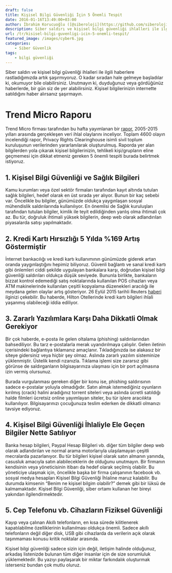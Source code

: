 ```yaml
---
draft: false
title: Kişisel Bilgi Güvenliği İçin 5 Önemli Tespit
date: 2016-01-16T13:49:00+03:00
author: İbrahim Korucuoğlu ([@siberoloji](https://github.com/siberoloji))
description: Siber saldırı ve kişisel bilgi güvenliği ihlalleri ile ilgili haberlere rastladığımızda artık şaşırmıyoruz. O kadar sıradan hale gelmeye başladılar ki, okumuyor bile olabilirsiniz. Unutmayın ki, duyduğunuz veya gördüğünüz haberlerde, bir gün siz de yer alabilirsiniz. Kişisel bilgilerinizin internette satıldığını haber alırsanız şaşırmayın.
url: /tr/kisisel-bilgi-guvenligi-icin-5-onemli-tespit/
featured_image: /images/cyber6.jpg
categories:
    - Siber Güvenlik
tags:
    - bilgi güvenliği
---
```



Siber saldırı ve kişisel bilgi güvenliği ihlalleri ile ilgili haberlere rastladığımızda artık şaşırmıyoruz. O kadar sıradan hale gelmeye başladılar ki, okumuyor bile olabilirsiniz. Unutmayın ki, duyduğunuz veya gördüğünüz haberlerde, bir gün siz de yer alabilirsiniz. Kişisel bilgilerinizin internette satıldığını haber alırsanız şaşırmayın.



# Trend Micro Raporu



Trend Micro firması tarafından bu hafta yayımlanan bir <a href="http://www.trendmicro.com/cloud-content/us/pdfs/security-intelligence/white-papers/wp-follow-the-data.pdf" target="_blank" rel="noreferrer noopener">rapor</a>, 2005-2015 yılları arasında gerçekleşen veri ihlal olaylarını inceliyor. Toplam 4600 olayın incelendiği rapor, Privacy Rights Clearinghouse isimli sivil toplum kuruluşunun verilerinden yararlanılarak oluşturulmuş. Raporda yer alan bilgilerden yola çıkarak kişisel bilgilerinizin, tehlikeli kişi/grupların eline geçmemesi için dikkat etmeniz gereken 5 önemli tespiti burada belirtmek istiyoruz.



## 1. Kişisel Bilgi Güvenliği ve Sağlık Bilgileri



Kamu kurumları veya özel sektör firmaları tarafından kayıt altında tutulan sağlık bilgileri, hedef olarak en üst sırada yer alıyor. Bunun bir kaç sebebi var. Öncelikle bu bilgiler, günümüzde oldukça yaygınlaşan sosyal mühendislik saldırılarında kullanılıyor. En önemlisi de Sağlık kuruluşları tarafından tutulan bilgiler, kimlik ile teyit edildiğinden yanlış olma ihtimali çok az. Bu tür, doğruluk ihtimali yüksek bilgilerin, deep web olarak adlandırılan piyasalarda satışı yapılmaktadır.



## 2. Kredi Kartı Hırsızlığı 5 Yılda %169 Artış Göstermiştir



İnternet bankacılığı ve kredi kartı kullanımının günümüzde giderek artan oranda yaygınlaştığını hepimiz biliyoruz. Güvenli bağlantı ve sanal kredi kartı gibi önlemleri ciddi şekilde uygulayan bankalara karşı, doğrudan kişisel bilgi güvenliği saldırıları oldukça düşük seviyede. Bununla birlikte, bankaların bizzat kontrol edemediği satış noktalarında kullanılan POS cihazları veya ATM makinelerinde kullanılan çeşitli kopyalama düzenekleri aracılığı ile meydana gelen olaylar artış gösteriyor. 26 Eylül 2015 tarihli Reuters <a href="http://reut.rs/1PG4wfi" target="_blank" rel="noreferrer noopener">haberi</a> ilginizi çekebilir. Bu haberde, Hilton Otellerinde kredi kartı bilgileri ihlali yaşanmış olabileceği iddia ediliyor.



## 3. Zararlı Yazılımlara Karşı Daha Dikkatli Olmak Gerekiyor



Bir çok haberde, e-posta ile gelen oltalama (phishing) saldırılarından bahsediliyor. Bu tarz e-postalarla merak uyandırılmaya çalışılır. Gelen iletinin içerisindeki bağlantıya tıklamanız amaçlanır. Tıkladığınızda ise alakasız bir siteye gidersiniz veya hiçbir şey olmaz. Aslında zararlı yazılım sisteminize yüklenmiştir. Üstelik kendi rızanızla. Tıklama işlemi size zararsız gibi görünse de saldırganların bilgisayarınıza ulaşması için bir port açılmasına izin vermiş olursunuz.



Burada vurgulanması gereken diğer bir konu ise, phishing saldırısının sadece e-postalar yoluyla olmadığıdır. Satın almak istemediğiniz oyunların kırılmış (crack) halini aradığınız torrent siteleri veya aslında ücretli satıldığı halde filmleri ücretsiz online yayımlayan siteler, bu tür işlere aracılıkta kullanılıyor. Bilgisayarınızı çocuğunuza teslim ederken de dikkatli olmanızı tavsiye ediyoruz.



## 4. Kişisel Bilgi Güvenliği İhlaliyle Ele Geçen Bilgiler Nette Satılıyor



Banka hesap bilgileri, Paypal Hesap Bilgileri vb. diğer tüm bilgiler deep web olarak adlandırılan ve normal arama motorlarıyla ulaşılamayan çeşitli mecralarda pazarlanıyor. Bu tür bilgileri kişisel olarak satın almanın yanında, casusluk amacıyla satın alabileceklerin de olduğunu unutmayın. Bir firmanın kendisinin veya yöneticisinin itibarı da hedef olarak seçilmiş olabilir. Bu yöneticiye ulaşmak için, öncelikle başka bir firma çalışanının facebook vb. sosyal medya hesapları Kişisel Bilgi Güvenliği İhlaline maruz kalabilir. Bu durumda kimsenin “Benim ne kişisel bilgim olabilir?” demek gibi bir lüksü de kalmamaktadır. Kişisel Bilgi Güvenliği, siber ortamı kullanan her bireyi yakından ilgilendirmektedir.



## 5. Cep Telefonu vb. Cihazların Fiziksel Güvenliği



Kayıp veya çalınan Akıllı telefonların, en kısa sürede kilitlenerek kapatılabilme özelliklerinin kullanılması oldukça önemli. Sadece akıllı telefonların değil diğer disk, USB gibi cihazlarda da verilerin açık olarak taşınmaması konusu kritik noktalar arasında.



Kişisel bilgi güvenliği sadece sizin için değil, iletişim halinde olduğunuz, arkadaş listenizde bulunan tüm diğer insanlar için de size sorumluluk yüklemektedir. Bu yazıyı paylaşarak bir miktar farkındalık oluşturmak isterseniz bundan çok mutlu oluruz.
